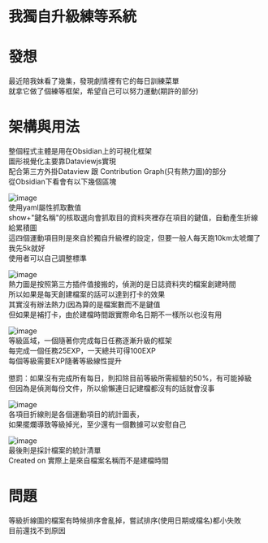 # 我獨自升級練等系統

# 發想
最近陪我妹看了幾集，發現劇情裡有它的每日訓練菜單  
就拿它做了個練等框架，希望自己可以努力運動(期許的部分)


# 架構與用法
整個程式主體是用在Obsidian上的可視化框架  
圖形視覺化主要靠Dataviewjs實現  
配合第三方外掛Dataview 跟 Contribution Graph(只有熱力圖)的部分  
從Obsidian下看會有以下幾個區塊  

![image](https://github.com/user-attachments/assets/f0b66683-dbda-42b3-b0ce-0aba213d3531)  
使用yaml屬性抓取數值  
show+"鍵名稱"的核取選向會抓取目的資料夾裡存在項目的鍵值，自動產生折線給累積圖  
這四個運動項目則是來自於獨自升級裡的設定，但要一般人每天跑10km太唬爛了我先5k就好  
使用者可以自己調整標準  


![image](https://github.com/user-attachments/assets/ac7f2756-6204-4b72-b0a4-8de96cf9dd04)  
熱力圖是按照第三方插件值接搬的，偵測的是日誌資料夾的檔案創建時間  
所以如果是每天創建檔案的話可以達到打卡的效果  
其實沒有辦法熱力(因為算的是檔案數而不是鍵值  
但如果是補打卡，由於建檔時間跟實際命名日期不一樣所以也沒有用  

![image](https://github.com/user-attachments/assets/a71c935c-0074-4369-8213-0b68500e6e47)  
等級區域，一個隨著你完成每日任務逐漸升級的框架  
每完成一個任務25EXP，一天總共可得100EXP  
每個等級需要EXP隨著等級線性提升  

懲罰：如果沒有完成所有每日，則扣除目前等級所需經驗的50%，有可能掉級  
但因為是偵測每份文件，所以偷懶連日記建檔都沒有的話就會沒事  

![image](https://github.com/user-attachments/assets/eab3c713-041d-4188-997d-6eb9f37c351d)  
各項目折線則是各個運動項目的統計圖表，  
如果擺爛導致等級掉光，至少還有一個數據可以安慰自己  


![image](https://github.com/user-attachments/assets/22f102e6-b1ff-49e5-b608-eb26137c1885)  
最後則是採計檔案的統計清單  
Created on 實際上是來自檔案名稱而不是建檔時間  


# 問題
等級折線圖的檔案有時候排序會亂掉，嘗試排序(使用日期或檔名)都小失敗  
目前還找不到原因  

